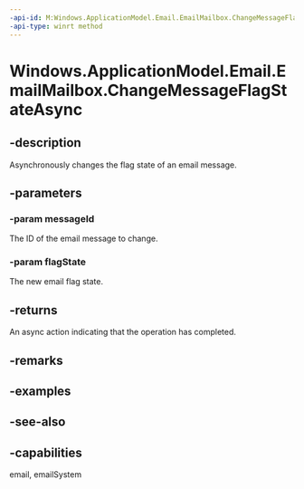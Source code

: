 ```yaml
---
-api-id: M:Windows.ApplicationModel.Email.EmailMailbox.ChangeMessageFlagStateAsync(System.String,Windows.ApplicationModel.Email.EmailFlagState)
-api-type: winrt method
---
```


<!-- Method syntax
public Windows.Foundation.IAsyncAction ChangeMessageFlagStateAsync(System.String messageId, Windows.ApplicationModel.Email.EmailFlagState flagState)
-->

# Windows.ApplicationModel.Email.EmailMailbox.ChangeMessageFlagStateAsync

## -description
Asynchronously changes the flag state of an email message.

## -parameters
### -param messageId
The ID of the email message to change.

### -param flagState
The new email flag state.

## -returns
An async action indicating that the operation has completed.

## -remarks

## -examples

## -see-also

## -capabilities
email, emailSystem
